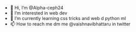- 👋 Hi, I’m @Alpha-ceph24
- 👀 I’m interested in web dev
- 🌱 I’m currently learning css tricks and web d python ml
- 📫 How to reach me dm me @vaishnavibhattaru in twitter

<!---
Alpha-ceph24/Alpha-ceph24 is a ✨ special ✨ repository because its `README.md` (this file) appears on your GitHub profile.
You can click the Preview link to take a look at your changes.
--->
